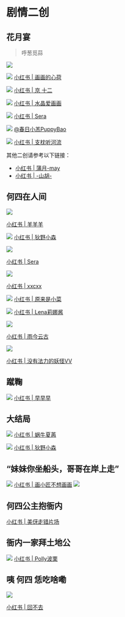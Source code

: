 # 剧情二创


## 花月宴

> 呼葱觅蒜

![](/image/team/role/huhu.jpg)

![](/image/team/role/huayue1.jpg)
[小红书 | 画画的心荷](http://xhslink.com/IlkPNk)

![](/image/team/role/huayue2.jpg)
[小红书 | 京 十二](http://xhslink.com/YHlPNk)

![](/image/team/role/huayueyan1-min.jpg)
[小红书 | 水晶爱画画](http://xhslink.com/kSF2Mk)

![](/image/team/role/huayueyan2-min.jpg)
[小红书 | Sera](http://xhslink.com/QQLhNk)

![](/image/team/role/hesi15-min.jpg)
[@春日小羔PuppyBao](https://m.weibo.cn/6691230486/4786182947342018)

![](/image/team/role/hesi16-min.jpg)
[小红书 | 支枕听河流](http://xhslink.com/lSljNk)

其他二创请参考以下链接：
* [小红书 | 蒲月-may](http://xhslink.com/ttDONk)
* [小红书 | -山胡-](http://xhslink.com/P1HONk)


## 何四在人间

![](/image/team/role/huayueyan3-min.jpg)

[小红书 | 羊羊羊](http://xhslink.com/B67gNk)

![](/image/team/role/huayueyan4-min.jpg)
[小红书 | 狄野小森](http://xhslink.com/hFa2Mk)

![](/image/team/role/hesi5-min.jpg)

[小红书 | Sera](http://xhslink.com/QQLhNk)

![](/image/team/role/hesi4-min.jpg)

[小红书 | xxcxx](http://xhslink.com/k2QhNk)

![](/image/team/role/hesi1-min.jpg)
[小红书 | 原来是小菜](http://xhslink.com/2uOgNk)


![](/image/team/role/hesi2-min.jpg)
[小红书 | Lena莉娜酱](http://xhslink.com/xn1gNk)

![](/image/team/role/hesi9-min.jpg)

[小红书 | 雨今云古](http://xhslink.com/H7bjNk)

![](/image/team/role/hesi11-min.jpg)

[小红书 | 没有法力的妖怪VV](http://xhslink.com/rZruNk)


## 蹴鞠

![](/image/team/role/cuju-min.jpg)
[小红书 | 早早早](http://xhslink.com/bal2Mk)

## 大结局

![](/image/team/role/qun3-min.jpg)
[小红书 | 蜗牛夏苒](http://xhslink.com/xOH4Nk)

![](/image/team/role/sanfeng2-min.jpg)
[小红书 | 狄野小森](http://xhslink.com/Ity5Nk)

## “妹妹你坐船头，哥哥在岸上走”

![](/image/team/role/sanfeng1-min.jpg)
[小红书 | 画小匠不想画画](http://xhslink.com/Umj5Nk)
![](/image/team/role/hesiyanei3-min.jpg)

## 何四公主抱衙内

[小红书 | 美伢走错片场](http://xhslink.com/sYI2Mk)

## 衙内一家拜土地公

![](/image/team/role/hesiyanei4-min.jpg)
[小红书 | Polly波栗](http://xhslink.com/DUfuNk)

## 咦 何四 恁吃啥嘞
![](/image/team/role/hesiyanei1-min.jpg)

[小红书 | 回不去](http://xhslink.com/3RlpNk)



